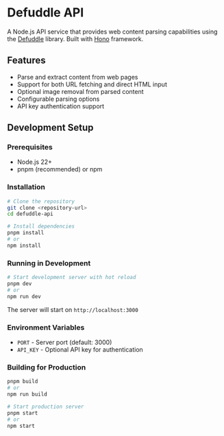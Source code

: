 # Defuddle API

A Node.js API service that provides web content parsing capabilities using the [Defuddle](https://github.com/kepano/defuddle/) library. Built with [Hono](https://hono.dev/) framework.

## Features

- Parse and extract content from web pages
- Support for both URL fetching and direct HTML input
- Optional image removal from parsed content
- Configurable parsing options
- API key authentication support

## Development Setup

### Prerequisites

- Node.js 22+ 
- pnpm (recommended) or npm

### Installation

```bash
# Clone the repository
git clone <repository-url>
cd defuddle-api

# Install dependencies
pnpm install
# or
npm install
```

### Running in Development

```bash
# Start development server with hot reload
pnpm dev
# or
npm run dev
```

The server will start on `http://localhost:3000`

### Environment Variables

- `PORT` - Server port (default: 3000)
- `API_KEY` - Optional API key for authentication

### Building for Production

```bash
pnpm build
# or
npm run build

# Start production server
pnpm start
# or 
npm start
```
